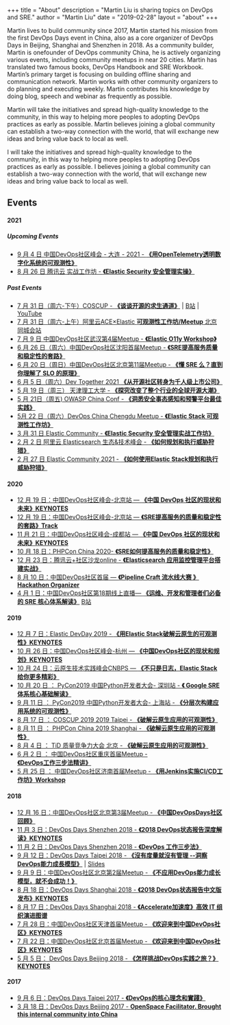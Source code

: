 +++
title = "About"
description = "Martin Liu is sharing topics on DevOps and SRE."
author = "Martin Liu"
date = "2019-02-28"
layout = "about"
+++

Martin lives to build community since 2017, Martin started his mission from the first DevOps Days event in China, also as a core organizer of DevOps Days in Beijing, Shanghai and Shenzhen in 2018. As a community builder, Martin is onefounder of DevOps community China, he is actively organizing various events, including community meetups in near 20 cities. Martin has translated two famous books, DevOps Handbook and SRE Workbook. Martin’s primary target is focusing on building offline sharing and communication network. Martin works with other community organizers to do planning and executing weekly. Martin contributes his knowledge by doing blog, speech and webinar as frequently as possible. 

Martin will take the initiatives and spread high-quality knowledge to the community, in this way to helping more peoples to adopting DevOps practices as early as possible. Martin believes joining a global community can establish a two-way connection with the world, that will exchange new ideas and bring value back to local as well. 

I will take the initiatives and spread high-quality knowledge to the community, in this way to helping more peoples to adopting DevOps practices as early as possible. I believes joining a global community can establish a two-way connection with the world, that will exchange new ideas and bring value back to local as well. 


## Events


#### 2021 

##### Upcoming Events

* [9 月 4 日 中国DevOps社区峰会 - 大连 - 2021 - **《用OpenTelemetry透明数字化系统的可观测性》**](hudongba.com/party/0wrt5.html)
* [8 月 26 日 腾讯云 实战工作坊 - **《Elastic Security 安全管理实操》**](https://cloud.tencent.com/developer/salon/live-1549)

##### Past Events

* [7 月 31 日（周六-下午）COSCUP - **《谈谈开源的求生通道》**](https://coscup.org/2021/zh-TW/session/XL7QML) | [B站](https://www.bilibili.com/video/BV1y64y1W7fu) | [YouTube](https://www.youtube.com/watch?v=5Ej6vR6hIzY)
* [7 月 31 日（周六-上午）阿里云ACE×Elastic **可观测性工作坊/Meetup** 北京同城会站](https://www.hudongba.com/party/gde75.html)
* [7 月 9 日 中国DevOps社区武汉第4届Meetup - **《Elastic O11y Workshop》**](https://www.huodongxing.com/event/2604289049100)
* [6 月 26 日（周六）中国DevOps社区沈阳首届Meetup - **《SRE提高服务质量和稳定性的套路》**](https://www.hudongba.com/party/gde75.html)
* [6 月 20 日（周日）中国DevOps社区北京第11届Meetup - **《懂 SRE 么？直到你理解了 SLO 的原理》**](https://www.hudongba.com/party/t9y75.html)
* [6 月 5 日（周六）Dev Together 2021 **《从开源社区转身为千人级上市公司》**](https://pages.segmentfault.com/dev-eco-2021)
* [5 月 19 日（周三） 天津理工大学 - **《探究改变了整个行业的全球开源大潮》**](https://martinliu.cn/blog/elastic-university-campus-intro/)
* [5 月 21日（周五) OWASP China Conf - **《洞悉安全事态感知和预警平台最佳实践》**](http://www.owasp.org.cn/OWASP_Events/owasp4e2d56fd56db5ddd533a57df5b8951686c999f99)
* [5月 22 日（周六）DevOps China Chengdu Meetup - **《Elastic Stack 可观测性工作坊》**](https://www.hudongba.com/party/gwb55.html)
* [3 月 31 日 Elastic Community - **《Elastic Security 安全管理实战工作坊》**](https://community.elastic.co/events/details/elastic-apj-virtual-presents-elastic-security-an-quan-guan-li-shi-zhan-gong-zuo-fang/)
* [2 月 2 日 阿里云 Elasticsearch 生态&技术峰会 - **《如何规划和执行威胁狩猎》**](https://developer.aliyun.com/topic/esanniv3rd?utm_content=g_1000231789)
* [2 月 27 日 Elastic Community 2021 - **《如何使用Elastic Stack规划和执行威胁狩猎》**](https://community.elastic.co/events/details/elastic-global-community-presents-community-conference-2021/)

#### 2020

* [12 月 19 日：中国DevOps社区峰会-北京站 — **《中国 DevOps 社区的现状和未来》KEYNOTES**](https://www.hudongba.com/party/0h2wa.html) 
* [12 月 19 日：中国DevOps社区峰会-北京站 — **《SRE提高服务的质量和稳定性的套路》Track**](https://www.hudongba.com/party/0h2wa.html) 
* [11 月 21 日：中国DevOps社区峰会-成都站 — **《中国 DevOps 社区的现状和未来》KEYNOTES**](https://www.hudongba.com/party/gq2wa.html) 
* [10 月 18 日：PHPCon China 2020- **《SRE如何提高服务的质量和稳定性》**](http://www.phpconchina.com/)
* [12 月 23 日：腾讯云+社区沙龙online - **《Elasticsearch 应用监控管理平台搭建实战》**](https://cloud.tencent.com/developer/salon/live-1304)
* [8 月 10 日：中国DevOps社区首届 — **《Pipeline Craft 流水线大赛 》Hackathon Organizer**](https://www.hudongba.com/party/4rl9a.html) 
* [4 月 1 日：中国DevOps社区第18期线上直播— **《运维、开发和管理者们必备的 SRE 核心体系解读》**](https://www.hudongba.com/party/kkcza.html/)  [B站](https://www.bilibili.com/video/BV1ak4y1975Z)

#### 2019

* [12 月 7 日：Elastic DevDay 2019 - **《用Elastic Stack破解云原生的可观测性》KEYNOTES**](http://conf.elasticsearch.cn/2019/beijing/schedule.html)
* [10 月 26 日：中国DevOps社区峰会-杭州 — **《中国DevOps社区的现状和规划》KEYNOTES**](https://www.hudongba.com/party/js53a.html) 
* [10 月 24 日：云原生技术实践峰会CNBPS — **《不只是日志，Elastic Stack给你更多精彩》**](https://www.huodongxing.com/event/2508098665800)
* [10 月 20 日 ： PyCon2019 中国Python开发者大会- 深圳站 - **《 Google SRE 体系核心基础解读》**](https://www.bagevent.com/event/5451680)
* [9 月 11 日 ： PyCon2019 中国Python开发者大会- 上海站 - **《分层次构建应用系统的可观测性》**](bagevent.com/event/5293611)
* [8 月 17 日 ： COSCUP 2019 2019 Taipei - **《破解云原生应用的可观测性》**](https://coscup.org/2019/en/programs/)
* [8 月 11 日 ： PHPCon China 2019 Shanghai - **《破解云原生应用的可观测性》**](http://www.phpconchina.com/2019)
* [8 月 4 日 ： TiD 质量竞争力大会 北京 - **《破解云原生应用的可观测性》**](http://www.phpconchina.com/2019)
* [6 月 2 日 ： 中国DevOps社区重庆首届Meetup - **《DevOps工作三步法精讲》**](https://www.hudongba.com/party/lwina.html)
* [5 月 25 日 ： 中国DevOps社区济南首届Meetup - **《用Jenkins实施CI/CD工作坊》Workshop**](https://www.hudongba.com/party/wjz2a.html)


#### 2018

* [12 月 16 日：中国DevOps社区北京第3届Meetup - **《中国DevOpsDays社区回顾》**](https://www.hudongba.com/party/24epn.html) 
* [11 月 3 日：DevOps Days Shenzhen 2018 - **《2018 DevOps状态报告深度解读》KEYNOTES**](https://www.bagevent.com/event/1797956?bag_track=bagevent)
* [11 月 2 日：DevOps Days Shenzhen 2018 - **《DevOps 工作三步法》**](https://www.bagevent.com/event/1797956?bag_track=bagevent)
* [9 月 12 日：DevOps Days Taipei 2018 - **《沒有度量就沒有管理 --洞察DevOps能力成長模型》**](https://devopsdays.tw/2018/agenda.html) | [Slides](https://s.itho.me/devopsdays/2018/0912tracka-5.pdf)
* [9 月 9 日：中国DevOps社区北京第2届Meetup - **《不应用DevOps能力成长模型，就不会成功！》**](https://www.bagevent.com/event/1770635) 
* [8 月 18 日：DevOps Days Shanghai 2018 - **《2018 DevOps状态报告中文版发布》KEYNOTES**](https://msite.31huiyi.com/m/mobisite/zdyhtml/1368776152?menuId=1368776152&comId=365820979&lc=1&sui=0WNauKvp)
* [8 月 17 日：DevOps Days Shanghai 2018 - **《Accelerate加速度》高效 IT 组织演进图谱**](https://msite.31huiyi.com/m/mobisite/zdyhtml/1368776152?menuId=1368776152&comId=365820979&lc=1&sui=0WNauKvp)
* [7 月 28 日：中国DevOps社区天津首届Meetup - **《欢迎来到中国DevOps社区》KEYNOTES**](https://www.bagevent.com/event/1627132)
* [7 月 22 日：中国DevOps社区北京首届Meetup - **《欢迎来到中国DevOps社区》KEYNOTES**](https://www.bagevent.com/event/1602498)
* [5 月 5 日： DevOps Days Beijing 2018 - **《怎样挑战DevOps实践之旅？》KEYNOTES**](http://event.31huiyi.com/1281765435/)

#### 2017

* [9 月 6 日：DevOps Days Taipei 2017 - **《DevOps的核心理念和實踐》**](https://devopsdays.tw/2017/sessions.html)
* [3 月 18 日：DevOps Days Beijing 2017 - **OpenSpace Facilitator. Brought this internal community into China**](https://www.bagevent.com/event/devopsdays-beijing2017)
